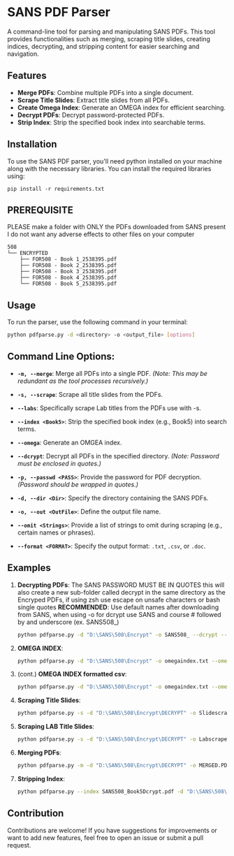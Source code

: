 
# SANS PDF Parser

A command-line tool for parsing and manipulating SANS PDFs. This tool provides functionalities such as merging, scraping title slides, creating indices, decrypting, and stripping content for easier searching and navigation.

## Features

- **Merge PDFs**: Combine multiple PDFs into a single document.
- **Scrape Title Slides**: Extract title slides from all PDFs.
- **Create Omega Index**: Generate an OMEGA index for efficient searching.
- **Decrypt PDFs**: Decrypt password-protected PDFs.
- **Strip Index**: Strip the specified book index into searchable terms.

## Installation

To use the SANS PDF parser, you'll need python installed on your machine along with the necessary libraries. You can install the required libraries using:

```pip
pip install -r requirements.txt
```
## PREREQUISITE
PLEASE make a folder with ONLY the PDFs downloaded from SANS present I do not want any adverse effects to other files on your computer
```
508
└── ENCRYPTED
    ├── FOR508 - Book 1_2538395.pdf
    ├── FOR508 - Book 2_2538395.pdf
    ├── FOR508 - Book 3_2538395.pdf
    ├── FOR508 - Book 4_2538395.pdf
    └── FOR508 - Book 5_2538395.pdf
```
## Usage
To run the parser, use the following command in your terminal:

```bash
python pdfparse.py -d <directory> -o <output_file> [options]
```

## Command Line Options:

- **`-m, --merge`**: Merge all PDFs into a single PDF. *(Note: This may be redundant as the tool processes recursively.)*

- **`-s, --scrape`**: Scrape all title slides from the PDFs.

- **`--labs`**: Specifically scrape Lab titles from the PDFs use with -s.

- **`--index <Book5>`**: Strip the specified book index (e.g., Book5) into search terms.

- **`--omega`**: Generate an OMGEA index.

- **`--dcrypt`**: Decrypt all PDFs in the specified directory. *(Note: Password must be enclosed in quotes.)*

- **`-p, --passwd <PASS>`**: Provide the password for PDF decryption. *(Password should be wrapped in quotes.)*

- **`-d, --dir <Dir>`**: Specify the directory containing the SANS PDFs.

- **`-o, --out <OutFile>`**: Define the output file name.

- **`--omit <Strings>`**: Provide a list of strings to omit during scraping (e.g., certain names or phrases).

- **`--format <FORMAT>`**: Specify the output format: `.txt`, `.csv`, or `.doc`.


## Examples

1. **Decrypting PDFs**: The SANS PASSWORD MUST BE IN QUOTES this will also create a new sub-folder called decrypt in the same directory as the Encryped PDFs, if using zsh use escape on unsafe characters or bash single quotes
**RECOMMENDED**: Use default names after downloading from SANS, when using -o for dcrypt use SANS and course # followed by and underscore (ex. SANS508_)
   ```bash
   python pdfparse.py -d "D:\SANS\508\Encrypt" -o SANS508_ --dcrypt --pass "4$`s9....1-q=V"
   ```
   
2. **OMEGA INDEX**:
   ```bash
   python pdfparse.py -d "D:\SANS\508\Encrypt" -o omegaindex.txt --omega
   ```

2. (cont.) **OMEGA INDEX formatted csv**:
   ```bash
   python pdfparse.py -d "D:\SANS\508\Encrypt" -o omegaindex.txt --omega --format csv
   ```

   
3. **Scraping Title Slides**:
   ```bash
   python pdfparse.py -s -d "D:\SANS\508\Encrypt\DECRYPT" -o Slidescrape.txt
   ```

4. **Scraping LAB Title Slides**:
   ```bash
   python pdfparse.py -s -d "D:\SANS\508\Encrypt\DECRYPT" -o Labscrape.txt --labs
   ```

5. **Merging PDFs**:
   ```bash
   python pdfparse.py -m -d "D:\SANS\508\Encrypt\DECRYPT" -o MERGED.PDF
   ```

6. **Stripping Index**:
   ```bash
   python pdfparse.py --index SANS508_Book5Dcrypt.pdf -d "D:\SANS\508\Encrypt\DECRYPT" -o index.txt --omit John Doe
   ```

## Contribution

Contributions are welcome! If you have suggestions for improvements or want to add new features, feel free to open an issue or submit a pull request.

